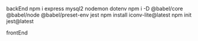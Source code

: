 backEnd
npm i express mysql2 nodemon dotenv
npm i -D @babel/core @babel/node @babel/preset-env jest
npm install iconv-lite@latest
npm init jest@latest

frontEnd
